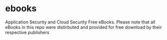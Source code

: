 # ebooks
Application Security and Cloud Security Free eBooks. Please note that all eBooks in this repo were distirbuted and provided for free download by their respective publishers
